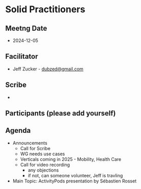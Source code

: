 # Solid Practitioners

## Meetng Date
* 2024-12-05

## Facilitator 
* Jeff Zucker - dubzed@gmail.com

## Scribe
* 

## Participants (please add yourself)

## Agenda

* Announcements
    * Call for Scribe
    * WG needs use cases
    * Verticals coming in 2025 - Mobility, Health Care
    * Call for video recording
         * any objections
         * if not, can someone volunteer, Jeff is travling
* Main Topic: ActivityPods presentation by Sébastien Rosset 
